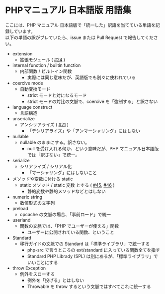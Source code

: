 # PHPマニュアル 日本語版 用語集

ここには、PHP マニュアル 日本語版で「統一した」訳語を当てている単語を記録しています。  
以下の単語の訳がブレていたら、issue または Pull Request で報告してください。

- extension
  * 拡張モジュール ( [#24](https://github.com/php/doc-ja/issues/24) )
- internal function / builtin function
  * 内部関数 / ビルトイン関数
    - 実際には同じ意味だが、英語版でも別々に使われている
- coercive mode
  * 自動変換モード
    - strict モードと対になるモード
    - strict モードの対比の文脈で、coercive を「強制する」と訳さない
- language construct
  * 言語構造
- unserialize
  * アンシリアライズ ( [#21](https://github.com/php/doc-ja/issues/21) )
    - 「デシリアライズ」や「アンマーシャリング」にはしない
- nullable
  * nullable のままにする。訳さない。
    - null を受け入れる何か、という意味だが、PHP マニュアル日本語版では「訳さない」で統一。
- serialize
  * シリアライズ / シリアル化
    - 「マーシャリング」にはしないこと
- メソッドや変数に付ける static
  * static メソッド / static 変数 とする ( [#45](https://github.com/php/doc-ja/issues/45 ), [#46](https://github.com/php/doc-ja/issues/46) )
    - 静的変数や静的メソッドなどとはしない
- numeric string
  * 数値形式の文字列
- preload
  * opcache の文脈の場合、「事前ロード」で統一
- userland
  * 関数の文脈では、「PHP でユーザーが使える」関数
    - ユーザーに公開されている関数、ということ
- Standard
  * 移行ガイドの文脈での Standard は「標準ライブラリ」で統一する
    - php-src で言うところの ext/standard に入っている関数全てを指す
    - Standard PHP Librady (SPL) は別にあるが、「標準ライブラリ」でいいことにする
- throw Exception
  * 例外をスローする
    - 例外を「投げる」とはしない
    - Throwable を throw するという文脈ではすべてこれに統一する
